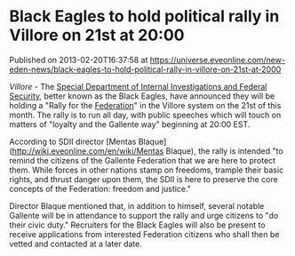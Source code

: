 # Black Eagles to hold political rally in Villore on 21st at 20:00
Published on 2013-02-20T16:37:58 at https://universe.eveonline.com/new-eden-news/black-eagles-to-hold-political-rally-in-villore-on-21st-at-2000

_Villore -_ The [Special Department of Internal Investigations and Federal Security](http://wiki.eveonline.com/en/wiki/Black_Eagles), better known as the Black Eagles, have announced they will be holding a "Rally for the [Federation](http://wiki.eveonline.com/en/wiki/Gallente)" in the Villore system on the 21st of this month. The rally is to run all day, with public speeches which will touch on matters of "loyalty and the Gallente way" beginning at 20:00 EST.

According to SDII director [Mentas Blaque](http://wiki.eveonline.com/en/wiki/Mentas Blaque), the rally is intended "to remind the citizens of the Gallente Federation that we are here to protect them. While forces in other nations stamp on freedoms, trample their basic rights, and thrust danger upon them, the SDII is here to preserve the core concepts of the Federation: freedom and justice."

Director Blaque mentioned that, in addition to himself, several notable Gallente will be in attendance to support the rally and urge citizens to "do their civic duty." Recruiters for the Black Eagles will also be present to receive applications from interested Federation citizens who shall then be vetted and contacted at a later date.
